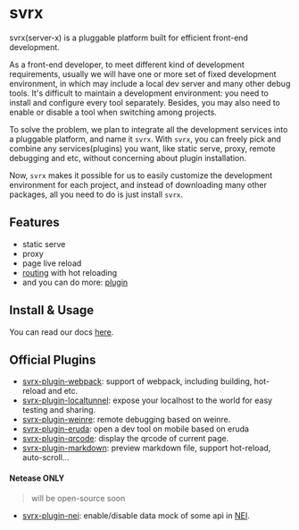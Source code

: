# svrx

svrx(server-x) is a pluggable platform built for efficient front-end development.

As a front-end developer, to meet different kind of development requirements, usually we will have one or more set of fixed development environment,
in which may include a local dev server and many other debug tools.
It's difficult to maintain a development environment: you need to install and configure every tool separately.
Besides, you may also need to enable or disable a tool when switching among projects.

To solve the problem, 
we plan to integrate all the development services into a pluggable platform, 
and name it `svrx`.
With `svrx`, you can freely pick and combine any services(plugins) you want, 
like static serve, proxy, remote debugging and etc, without concerning about plugin installation.
 
Now, `svrx` makes it possible for us to easily customize the development environment for each project,
and instead of downloading many other packages, all you need to do is just install `svrx`.

## Features

- static serve
- proxy
- page live reload
- [routing](./guide/route.md) with hot reloading 
- and you can do more: [plugin](./guide/plugin.md)

## Install & Usage

You can read our docs [here](./guide/README.md).

## Official Plugins

+ [svrx-plugin-webpack](https://github.com/x-orpheus/svrx-plugin-webpack):
    support of webpack, including building, hot-reload and etc.
+ [svrx-plugin-localtunnel](https://github.com/x-orpheus/svrx-plugin-localtunnel): 
    expose your localhost to the world for easy testing and sharing.
+ [svrx-plugin-weinre](https://github.com/x-orpheus/svrx-plugin-weinre): 
    remote debugging based on weinre.
+ [svrx-plugin-eruda](https://github.com/x-orpheus/svrx-plugin-eruda): 
    open a dev tool on mobile based on eruda
+ [svrx-plugin-qrcode](https://github.com/x-orpheus/svrx-plugin-qrcode): 
    display the qrcode of current page.
+ [svrx-plugin-markdown](https://github.com/x-orpheus/svrx-plugin-markdown): 
    preview markdown file, support hot-reload, auto-scroll...

#### Netease ONLY

> will be open-source soon

+ [svrx-plugin-nei](https://g.hz.netease.com/cloudmusic-frontend/svrx-plugin-nei): 
    enable/disable data mock of some api in [NEI](https://nei.netease.com/).
    
